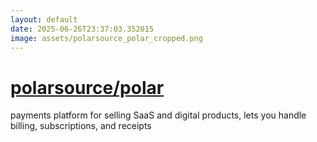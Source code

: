 ```yaml
---
layout: default
date: 2025-06-26T23:37:03.352015
image: assets/polarsource_polar_cropped.png
---
```


# [polarsource/polar](https://github.com/polarsource/polar)

payments platform for selling SaaS and digital products, lets you handle billing, subscriptions, and receipts
